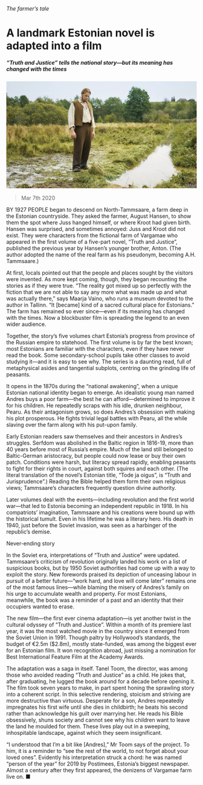 ###### The farmer’s tale

# A landmark Estonian novel is adapted into a film 

##### “Truth and Justice” tells the national story—but its meaning has changed with the times 

![image](images/20200307_BKP008_0.jpg) 

> Mar 7th 2020 

BY 1927 PEOPLE began to descend on North-Tammsaare, a farm deep in the Estonian countryside. They asked the farmer, August Hansen, to show them the spot where Juss hanged himself, or where Kroot had given birth. Hansen was surprised, and sometimes annoyed: Juss and Kroot did not exist. They were characters from the fictional farm of Vargamae who appeared in the first volume of a five-part novel, “Truth and Justice”, published the previous year by Hansen’s younger brother, Anton. (The author adopted the name of the real farm as his pseudonym, becoming A.H. Tammsaare.)

At first, locals pointed out that the people and places sought by the visitors were invented. As more kept coming, though, they began recounting the stories as if they were true. “The reality got mixed up so perfectly with the fiction that we are not able to say any more what was made up and what was actually there,” says Maarja Vaino, who runs a museum devoted to the author in Tallinn. “It [became] kind of a sacred cultural place for Estonians.” The farm has remained so ever since—even if its meaning has changed with the times. Now a blockbuster film is spreading the legend to an even wider audience.


Together, the story’s five volumes chart Estonia’s progress from province of the Russian empire to statehood. The first volume is by far the best known; most Estonians are familiar with the characters, even if they have never read the book. Some secondary-school pupils take other classes to avoid studying it—and it is easy to see why. The series is a daunting read, full of metaphysical asides and tangential subplots, centring on the grinding life of peasants.

It opens in the 1870s during the “national awakening”, when a unique Estonian national identity began to emerge. An idealistic young man named Andres buys a poor farm—the best he can afford—determined to improve it for his children. He repeatedly scraps with his idle, drunken neighbour, Pearu. As their antagonism grows, so does Andres’s obsession with making his plot prosperous. He fights trivial legal battles with Pearu, all the while slaving over the farm along with his put-upon family.

Early Estonian readers saw themselves and their ancestors in Andres’s struggles. Serfdom was abolished in the Baltic region in 1816-19, more than 40 years before most of Russia’s empire. Much of the land still belonged to Baltic-German aristocracy, but people could now lease or buy their own patch. Conditions were harsh, but literacy spread rapidly, enabling peasants to fight for their rights in court, against both squires and each other. (The literal translation of the novel’s Estonian title, “Tode ja oigus”, is “Truth and Jurisprudence”.) Reading the Bible helped them form their own religious views; Tammsaare’s characters frequently question divine authority.

Later volumes deal with the events—including revolution and the first world war—that led to Estonia becoming an independent republic in 1918. In his compatriots’ imagination, Tammsaare and his creations were bound up with the historical tumult. Even in his lifetime he was a literary hero. His death in 1940, just before the Soviet invasion, was seen as a harbinger of the republic’s demise.

Never-ending story

In the Soviet era, interpretations of “Truth and Justice” were updated. Tammsaare’s criticism of revolution originally landed his work on a list of suspicious books, but by 1950 Soviet authorities had come up with a way to exploit the story. New forewords praised its depiction of unceasing labour in pursuit of a better future—“work hard, and love will come later” remains one of the most famous lines—while blaming the misery of Andres’s family on his urge to accumulate wealth and property. For most Estonians, meanwhile, the book was a reminder of a past and an identity that their occupiers wanted to erase.

The new film—the first ever cinema adaptation—is yet another twist in the cultural odyssey of “Truth and Justice”. Within a month of its premiere last year, it was the most watched movie in the country since it emerged from the Soviet Union in 1991. Though paltry by Hollywood’s standards, the budget of €2.5m ($2.8m), mostly state-funded, was among the biggest ever for an Estonian film. It won recognition abroad, just missing a nomination for Best International Feature Film at the Academy Awards.

The adaptation was a saga in itself. Tanel Toom, the director, was among those who avoided reading “Truth and Justice” as a child. He jokes that, after graduating, he lugged the book around for a decade before opening it. The film took seven years to make, in part spent honing the sprawling story into a coherent script. In this selective rendering, stoicism and striving are more destructive than virtuous. Desperate for a son, Andres repeatedly impregnates his first wife until she dies in childbirth; he beats his second rather than acknowledge his guilt over marrying her. He reads his Bible obsessively, shuns society and cannot see why his children want to leave the land he moulded for them. These lives play out in a sweeping, inhospitable landscape, against which they seem insignificant.

“I understood that I’m a bit like [Andres],” Mr Toom says of the project. To him, it is a reminder to “see the rest of the world, to not forget about your loved ones”. Evidently his interpretation struck a chord: he was named “person of the year” for 2019 by Postimees, Estonia’s biggest newspaper. Almost a century after they first appeared, the denizens of Vargamae farm live on. ■

